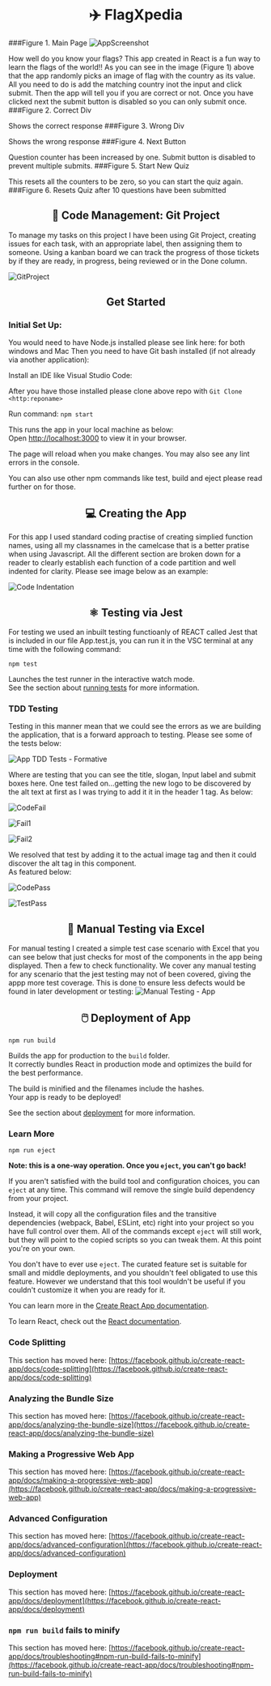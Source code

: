 <h1 align="center"> ✈️ FlagXpedia </h1>

###Figure 1. Main Page
![AppScreenshot](https://github.com/user-attachments/assets/feb8ae19-d214-44a5-a66c-cb8386436a11)

How well do you know your flags? This app created in React is a fun way to learn the flags of the world!! As you can see in the image (Figure 1) above that the app randomly picks an image of flag with the country as its value. 
All you need to do is add the matching country inot the input and click submit. Then the app will tell you if you are correct or not. Once you have clicked next the submit button is disabled so you can only submit once. 
###Figure 2. Correct Div


Shows the correct response
###Figure 3. Wrong Div


Shows the wrong response
###Figure 4. Next Button


Question counter has been increased by one. Submit button is disabled to prevent multiple submits. 
###Figure 5. Start New Quiz

This resets all the counters to be zero, so you can start the quiz again.
###Figure 6. Resets Quiz after 10 questions have been submitted




<h2 align="center">🧮 Code Management: Git Project </h2>

To manage my tasks on this project I have been using Git Project, creating issues for each task, with an appropriate label, then assigning them to someone. Using a kanban board we can track the progress of those tickets by if they are ready, in progress, being reviewed or in the Done column.

![GitProject](https://github.com/user-attachments/assets/a0500657-a074-465a-a7ad-dd5bf49b3bf6)

<h2 align="center">Get Started</h2>

### Initial Set Up:

You would need to have Node.js installed please see link here:  for both windows and Mac
Then you need to have Git bash installed (if not already via another application): 

Install an IDE like Visual Studio Code: 

After you have those installed please clone above repo with
`Git Clone <http:reponame>`

Run command:
`npm start`

This runs the app in your local machine as below:\
Open [http://localhost:3000](http://localhost:3000) to view it in your browser.

The page will reload when you make changes. You may also see any lint errors in the console.

You can also use other npm commands like test, build and eject please read further on for those.

<h2 align="center" color="Blue"> 💻 Creating the App</h2>

For this app I used standard coding practise of creating simplied function names, using all my classnames in the camelcase that is a better pratise when using Javascript. All the different section are broken down for a reader to clearly establish each function of a code partition and well indented for clarity. Please see image below as an example:

![Code Indentation](https://github.com/user-attachments/assets/f20defde-d888-4528-a3ab-9e9c3c7e8cfc)


<h2 align="center" color="Blue"> ⚛️ Testing via Jest</h2>

For testing we used an inbuilt testing functioanly of REACT called Jest that is included in our file App.test.js, you can run it in the VSC terminal at any time with the following command:

`npm test`

Launches the test runner in the interactive watch mode.\
See the section about [running tests](https://facebook.github.io/create-react-app/docs/running-tests) for more information.


### TDD Testing
Testing in this manner mean that we could see the errors as we are building the application, that is a forward approach to testing. Please see some of the tests below:


![App TDD Tests - Formative](https://github.com/user-attachments/assets/349a352c-0d92-4c23-8b5a-c2e4b49443a7)


Where are testing that you can see the title, slogan, Input label and submit boxes here. One test failed on...getting the new logo to be discovered by the alt text at first as I was trying to add it it in the header 1 tag. As below:

![CodeFail](https://github.com/user-attachments/assets/c750788a-7766-4822-924a-90644bb2b910) 

![Fail1](https://github.com/user-attachments/assets/70193424-de5e-45c3-9d4b-2a996939ca29)

![Fail2](https://github.com/user-attachments/assets/00cf3274-936d-4742-9ca2-5d110d5d7aa8)
  
We resolved that test by adding it to the actual image tag and then it could discover the alt tag in this component. \
As featured below:

![CodePass](https://github.com/user-attachments/assets/1c32e148-4022-4bc6-a975-ab86db01fb95)

![TestPass](https://github.com/user-attachments/assets/2853272d-4742-4c99-b371-a5fb2f196128)

<h2 align="center" color="Blue"> 📇 Manual Testing via Excel</h2>

For manual testing I created a simple test case scenario with Excel that you can see below that just checks for most of the components in the app being displayed. Then a few to check functionality. We cover any manual testing for any scenario that the jest testing may not of been covered, giving the appp more test coverage. This is done to ensure less defects would be found in later development or testing:
![Manual Testing - App](https://github.com/user-attachments/assets/e31c6ebe-0440-4928-a060-795602d67053)

<h2 align="center" color="Blue"> 🖱️ Deployment of App </h2>

`npm run build`

Builds the app for production to the `build` folder.\
It correctly bundles React in production mode and optimizes the build for the best performance.

The build is minified and the filenames include the hashes.\
Your app is ready to be deployed!

See the section about [deployment](https://facebook.github.io/create-react-app/docs/deployment) for more information.

### Learn More

`npm run eject`

**Note: this is a one-way operation. Once you `eject`, you can't go back!**

If you aren't satisfied with the build tool and configuration choices, you can `eject` at any time. This command will remove the single build dependency from your project.

Instead, it will copy all the configuration files and the transitive dependencies (webpack, Babel, ESLint, etc) right into your project so you have full control over them. All of the commands except `eject` will still work, but they will point to the copied scripts so you can tweak them. At this point you're on your own.

You don't have to ever use `eject`. The curated feature set is suitable for small and middle deployments, and you shouldn't feel obligated to use this feature. However we understand that this tool wouldn't be useful if you couldn't customize it when you are ready for it.

You can learn more in the [Create React App documentation](https://facebook.github.io/create-react-app/docs/getting-started).

To learn React, check out the [React documentation](https://reactjs.org/).

### Code Splitting

This section has moved here: [https://facebook.github.io/create-react-app/docs/code-splitting](https://facebook.github.io/create-react-app/docs/code-splitting)

### Analyzing the Bundle Size

This section has moved here: [https://facebook.github.io/create-react-app/docs/analyzing-the-bundle-size](https://facebook.github.io/create-react-app/docs/analyzing-the-bundle-size)

### Making a Progressive Web App

This section has moved here: [https://facebook.github.io/create-react-app/docs/making-a-progressive-web-app](https://facebook.github.io/create-react-app/docs/making-a-progressive-web-app)

### Advanced Configuration

This section has moved here: [https://facebook.github.io/create-react-app/docs/advanced-configuration](https://facebook.github.io/create-react-app/docs/advanced-configuration)

### Deployment

This section has moved here: [https://facebook.github.io/create-react-app/docs/deployment](https://facebook.github.io/create-react-app/docs/deployment)

### `npm run build` fails to minify

This section has moved here: [https://facebook.github.io/create-react-app/docs/troubleshooting#npm-run-build-fails-to-minify](https://facebook.github.io/create-react-app/docs/troubleshooting#npm-run-build-fails-to-minify)
